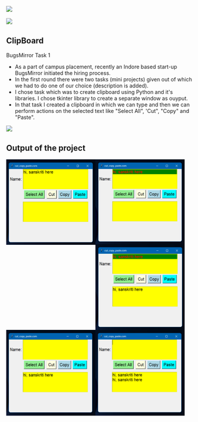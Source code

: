 <a href="LICENSE"><img src="https://img.shields.io/badge/License-MIT-purple.svg?labelColor=303030" /></a>
<br />

![](https://i.imgur.com/waxVImv.png)

## ClipBoard

BugsMirror Task 1

* As a part of campus placement, recently an Indore based start-up BugsMirror initiated the hiring process.
* In the first round there were two tasks (mini projects) given out of which we had to do one of our choice (description is added).
* I chose task which was to create clipboard using Python and it's libraries. I chose tkinter library to create a separate window as ouyput.
* In that task I created a clipboard in which we can type and then we can perform actions on the selected text like "Select All", 'Cut", "Copy" and "Paste".

![](https://i.imgur.com/waxVImv.png)

## Output of the project

<div>
  <a href="Output/Type.png">
    <img align="left" width="240px" src="Output/Type.png">
  </a>
</div>

<div>
  <a href="Output/Select All.png">
    <img align="left" width="240px" src="Output/Select All.png">
  </a>
</div>

<div>
  <a href="Output/Select All.png">
    <img align="left" width="240px" src="Output/Copy Paste.png">
  </a>
</div>

<div>
  <a href="Output/Select All.png">
    <img align="left" width="240px" src="Output/Cut.png">
  </a>
</div>

<div>
  <a href="Output/Select All.png">
    <img align="left" width="240px" src="Output/Cut Paste.png">
  </a>
</div>

